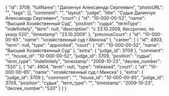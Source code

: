 {
    "id": 3709,
    "fullName": "Далинчук Алексаендр Сергеевич",
    "photoURL": "",
    "tags": [],
    "comment": "",
    "layout": "judge",
    "title": "Судья Далинчук Алексаендр Сергеевич",
    "court": {
        "id": "10-000-00-52",
        "name": "Высший Хозяйственный Суд",
        "position": "судья",
        "termType": "indefinitely",
        "term": null,
        "description": "c 23.10.2009, бессрочно, по указу 520",
        "timestamp": "23.10.2009"
    },
    "previousCourt": {
        "id": "10-000-00-65",
        "name": "хозяйственный суд г.Минска"
    },
    "career": [
        {
            "id": 4903,
            "term": null,
            "type": "appointed",
            "court": {
                "id": "10-000-00-52",
                "name": "Высший Хозяйственный Суд"
            },
            "extra": {
                "judge_id": 3709
            },
            "comment": "",
            "house_id": "10-000-00-52",
            "judge_id": 3709,
            "position": "судья",
            "term_type": "indefinitely",
            "timestamp": "2009-10-23",
            "decree_number": "520"
        },
        {
            "id": 4904,
            "term": null,
            "type": "released",
            "court": {
                "id": "10-000-00-65",
                "name": "хозяйственный суд г.Минска"
            },
            "extra": {
                "judge_id": 3709
            },
            "comment": "",
            "house_id": "10-000-00-65",
            "judge_id": 3709,
            "position": "судья",
            "term_type": "",
            "timestamp": "2009-10-23",
            "decree_number": "520"
        }
    ]
}